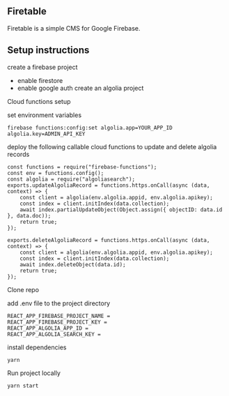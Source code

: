 ## Firetable

Firetable is a simple CMS for Google Firebase.

## Setup instructions

create a firebase project

- enable firestore
- enable google auth
  create an algolia project

Cloud functions setup

set environment variables

```
firebase functions:config:set algolia.app=YOUR_APP_ID algolia.key=ADMIN_API_KEY
```

deploy the following callable cloud functions to update and delete algolia records

```
const functions = require("firebase-functions");
const env = functions.config();
const algolia = require("algoliasearch");
exports.updateAlgoliaRecord = functions.https.onCall(async (data, context) => {
    const client = algolia(env.algolia.appid, env.algolia.apikey);
    const index = client.initIndex(data.collection);
    await index.partialUpdateObject(Object.assign({ objectID: data.id }, data.doc));
    return true;
});

exports.deleteAlgoliaRecord = functions.https.onCall(async (data, context) => {
    const client = algolia(env.algolia.appid, env.algolia.apikey);
    const index = client.initIndex(data.collection);
    await index.deleteObject(data.id);
    return true;
});
```

Clone repo

add .env file to the project directory

```
REACT_APP_FIREBASE_PROJECT_NAME =
REACT_APP_FIREBASE_PROJECT_KEY =
REACT_APP_ALGOLIA_APP_ID =
REACT_APP_ALGOLIA_SEARCH_KEY =
```

install dependencies

```
yarn
```

Run project locally

```
yarn start
```

